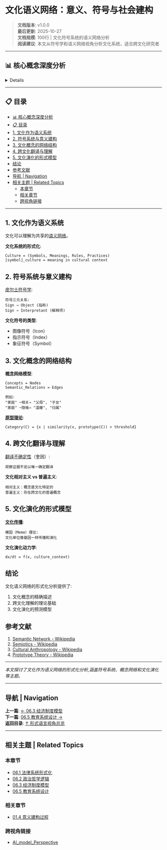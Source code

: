 # 文化语义网络：意义、符号与社会建构

> **文档版本**: v1.0.0  
> **最后更新**: 2025-10-27  
> **文档规模**: 100行 | 文化符号系统的语义网络分析  
> **阅读建议**: 本文从符号学和语义网络视角分析文化系统，适合跨文化研究者

---

## 📊 核心概念深度分析

<details>
<parameter name="summary"><b>🌍🎭 点击展开：文化语义网络核心洞察</b></summary>

**终极洞察**: 文化=共享的语义网络+符号系统。核心理论：①符号学（Saussure）：符号=能指signifier+所指signified、语言=差异系统②意义建构（Geertz）：文化=意义之网、厚描thick description③语义网络：概念=节点、关系=边、文化差异=网络拓扑差异④跨文化翻译（Quine不可译性）：翻译不确定性、根本歧义radical translation⑤文化演化：meme传播（Dawkins）、文化基因、社会学习。形式化：Culture = (Symbols, Meanings, Rules, Practices)、⟦symbol⟧_culture = context-dependent meaning。应用：跨文化沟通、国际市场营销、AI文化适应、多语言NLP。计算模型：WordNet/ConceptNet跨语言、文化维度（Hofstede）、情感极性文化差异。挑战：文化相对主义vs普遍主义、本质主义vs建构主义。关键：文化非静态，而是动态演化的语义系统。

</details>

---

## 📋 目录

- [📊 核心概念深度分析](#-核心概念深度分析)
- [📋 目录](#-目录)
- [1. 文化作为语义系统](#1-文化作为语义系统)
- [2. 符号系统与意义建构](#2-符号系统与意义建构)
- [3. 文化概念的网络结构](#3-文化概念的网络结构)
- [4. 跨文化翻译与理解](#4-跨文化翻译与理解)
- [5. 文化演化的形式模型](#5-文化演化的形式模型)
- [结论](#结论)
- [参考文献](#参考文献)
- [导航 | Navigation](#导航--navigation)
- [相关主题 | Related Topics](#相关主题--related-topics)
  - [本章节](#本章节)
  - [相关章节](#相关章节)
  - [跨视角链接](#跨视角链接)

---

## 1. 文化作为语义系统

文化可以理解为共享的[语义网络](https://en.wikipedia.org/wiki/Semantic_network)。

**文化系统的形式化**:
```
Culture = (Symbols, Meanings, Rules, Practices)
⟦symbol⟧_culture = meaning in cultural context
```

## 2. 符号系统与意义建构

[皮尔士符号学](https://en.wikipedia.org/wiki/Semiotic_theory_of_Charles_Sanders_Peirce):
```
符号三元关系:
Sign → Object (指称)
Sign → Interpretant (解释项)
```

**文化符号的类型**:
- 图像符号（Icon）
- 指示符号（Index）
- 象征符号（Symbol）

## 3. 文化概念的网络结构

**概念网络模型**:
```
Concepts = Nodes
Semantic_Relations = Edges

例如:
"家庭" ─相关→ "父母", "子女"
"家庭" ─隐喻→ "温暖", "归属"
```

**[原型理论](https://en.wikipedia.org/wiki/Prototype_theory)**:
```
Category(C) = {x | similarity(x, prototype(C)) > threshold}
```

## 4. 跨文化翻译与理解

[翻译不确定性](https://en.wikipedia.org/wiki/Indeterminacy_of_translation)（奎因）:
```
观察证据不足以唯一确定翻译
```

**文化相对主义 vs 普遍主义**:
```
相对主义：概念是文化特定的
普遍主义：存在跨文化的普遍概念
```

## 5. 文化演化的形式模型

**[文化传播](https://en.wikipedia.org/wiki/Cultural_transmission)**:
```
模因（Meme）理论:
文化单位像基因一样传播和演化
```

**文化演化动力学**:
```
dx/dt = f(x, culture_context)
```

## 结论

文化语义网络的形式化分析提供了:
1. 文化概念的精确描述
2. 跨文化理解的理论基础
3. 文化演化的预测模型

## 参考文献

1. [Semantic Network - Wikipedia](https://en.wikipedia.org/wiki/Semantic_network)
2. [Semiotics - Wikipedia](https://en.wikipedia.org/wiki/Semiotics)
3. [Cultural Anthropology - Wikipedia](https://en.wikipedia.org/wiki/Cultural_anthropology)
4. [Prototype Theory - Wikipedia](https://en.wikipedia.org/wiki/Prototype_theory)

---

*本文探讨了文化作为语义网络的形式化分析,涵盖符号系统、概念网络和文化演化等主题。*

---

## 导航 | Navigation

**上一篇**: [← 06.3 经济制度模型](./06.3_Economic_Institution_Models.md)  
**下一篇**: [06.5 教育系统设计 →](./06.5_Educational_System_Design.md)  
**返回目录**: [↑ 形式语言视角总览](../README.md)

---

## 相关主题 | Related Topics

### 本章节
- [06.1 法律系统形式化](./06.1_Legal_System_Formalization.md)
- [06.2 政治哲学逻辑](./06.2_Political_Philosophy_Logic.md)
- [06.3 经济制度模型](./06.3_Economic_Institution_Models.md)
- [06.5 教育系统设计](./06.5_Educational_System_Design.md)

### 相关章节
- [01.4 意义建构过程](../01_Philosophical_Foundations/01.4_Meaning_Construction_Process.md)

### 跨视角链接
- [AI_model_Perspective](../../AI_model_Perspective/README.md)

